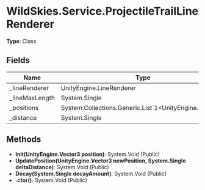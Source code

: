 ﻿# WildSkies.Service.ProjectileTrailLineRenderer

**Type**: Class

## Fields

| Name | Type | Access |
|------|------|--------|
| _lineRenderer | UnityEngine.LineRenderer | Private |
| _lineMaxLength | System.Single | Private |
| _positions | System.Collections.Generic.List`1<UnityEngine.Vector3> | Private |
| _distance | System.Single | Private |

## Methods

- **Init(UnityEngine.Vector3 position)**: System.Void (Public)
- **UpdatePosition(UnityEngine.Vector3 newPosition, System.Single deltaDistance)**: System.Void (Public)
- **Decay(System.Single decayAmount)**: System.Void (Public)
- **.ctor()**: System.Void (Public)

